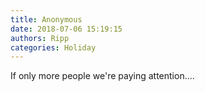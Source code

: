 ```yaml
---
title: Anonymous
date: 2018-07-06 15:19:15
authors: Ripp
categories: Holiday
---
```


 If only more people we're paying attention....